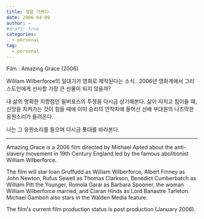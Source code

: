 ```yaml
---
title: 정말 기쁘다.
date: 2006-04-09
author: ~
#draft: true
categories:
  - personal
tag:
  - personal
---
```




Film : Amazing Grace (2006)

William Wilberforce의 일대기가 영화로 제작된다는 소식.. 
2006년 영화계에서 그리스도인에게 선사할 가장 큰 선물이 되지 않을까?

내 삶의 명확한 지향점인 윌버포스의 투쟁을 다시금 상기해본다.
삶이 지치고 힘이들 때, 신앙을 지켜가는 것이 힘들 때에
이미 승리의 안착지에 들어선 선배 부대원의 나즈막한 응원소리가 들려온다.

나는 그 응원소리를 들으며 다시금 푯대를 바라본다.

--------------
Amazing Grace is a 2006 film directed by Michael Apted about the anti-slavery movement in 19th Century England led by the famous abolitionist William Wilberforce.

The film will star Ioan Gruffudd as William Wilberforce, Albert Finney as John Newton, Rufus Sewell as Thomas Clarkson, Benedict Cumberbatch as William Pitt the Younger, Romola Garai as Barbara Spooner, the woman William Wilberforce married, and Ciaran Hinds as Lord Banastre Tarleton. Michael Gambon also stars in the Walden Media feature.

The film's current film production status is post production (January 2006).




 






